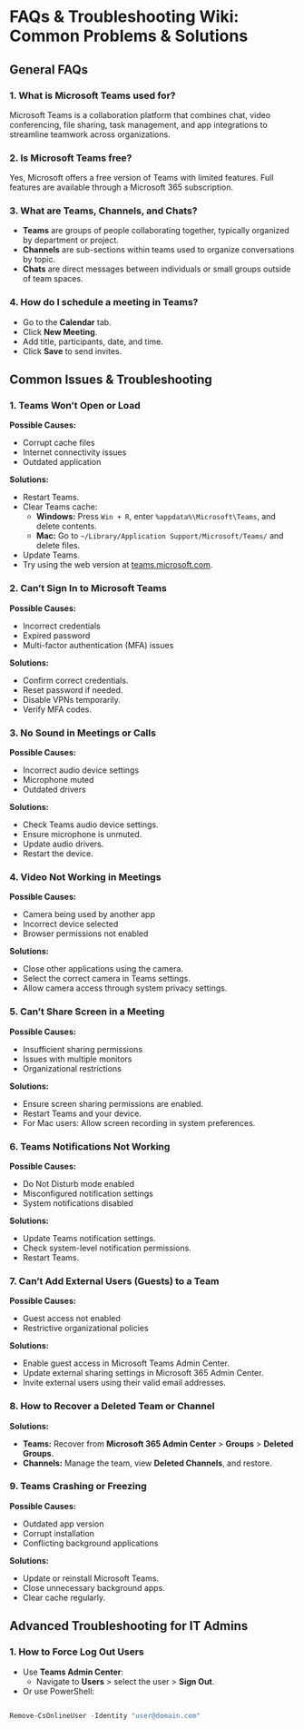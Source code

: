 # FAQs & Troubleshooting Wiki: Common Problems & Solutions

## General FAQs

### 1. What is Microsoft Teams used for?
Microsoft Teams is a collaboration platform that combines chat, video conferencing, file sharing, task management, and app integrations to streamline teamwork across organizations.

### 2. Is Microsoft Teams free?
Yes, Microsoft offers a free version of Teams with limited features. Full features are available through a Microsoft 365 subscription.

### 3. What are Teams, Channels, and Chats?
- **Teams** are groups of people collaborating together, typically organized by department or project.
- **Channels** are sub-sections within teams used to organize conversations by topic.
- **Chats** are direct messages between individuals or small groups outside of team spaces.

### 4. How do I schedule a meeting in Teams?
- Go to the **Calendar** tab.
- Click **New Meeting**.
- Add title, participants, date, and time.
- Click **Save** to send invites.

## Common Issues & Troubleshooting

### 1. Teams Won’t Open or Load

**Possible Causes:**
- Corrupt cache files
- Internet connectivity issues
- Outdated application

**Solutions:**
- Restart Teams.
- Clear Teams cache:
  - **Windows:** Press `Win + R`, enter `%appdata%\Microsoft\Teams`, and delete contents.
  - **Mac:** Go to `~/Library/Application Support/Microsoft/Teams/` and delete files.
- Update Teams.
- Try using the web version at [teams.microsoft.com](https://teams.microsoft.com).

### 2. Can’t Sign In to Microsoft Teams

**Possible Causes:**
- Incorrect credentials
- Expired password
- Multi-factor authentication (MFA) issues

**Solutions:**
- Confirm correct credentials.
- Reset password if needed.
- Disable VPNs temporarily.
- Verify MFA codes.

### 3. No Sound in Meetings or Calls

**Possible Causes:**
- Incorrect audio device settings
- Microphone muted
- Outdated drivers

**Solutions:**
- Check Teams audio device settings.
- Ensure microphone is unmuted.
- Update audio drivers.
- Restart the device.

### 4. Video Not Working in Meetings

**Possible Causes:**
- Camera being used by another app
- Incorrect device selected
- Browser permissions not enabled

**Solutions:**
- Close other applications using the camera.
- Select the correct camera in Teams settings.
- Allow camera access through system privacy settings.

### 5. Can’t Share Screen in a Meeting

**Possible Causes:**
- Insufficient sharing permissions
- Issues with multiple monitors
- Organizational restrictions

**Solutions:**
- Ensure screen sharing permissions are enabled.
- Restart Teams and your device.
- For Mac users: Allow screen recording in system preferences.

### 6. Teams Notifications Not Working

**Possible Causes:**
- Do Not Disturb mode enabled
- Misconfigured notification settings
- System notifications disabled

**Solutions:**
- Update Teams notification settings.
- Check system-level notification permissions.
- Restart Teams.

### 7. Can’t Add External Users (Guests) to a Team

**Possible Causes:**
- Guest access not enabled
- Restrictive organizational policies

**Solutions:**
- Enable guest access in Microsoft Teams Admin Center.
- Update external sharing settings in Microsoft 365 Admin Center.
- Invite external users using their valid email addresses.

### 8. How to Recover a Deleted Team or Channel

**Solutions:**
- **Teams:** Recover from **Microsoft 365 Admin Center** > **Groups** > **Deleted Groups**.
- **Channels:** Manage the team, view **Deleted Channels**, and restore.

### 9. Teams Crashing or Freezing

**Possible Causes:**
- Outdated app version
- Corrupt installation
- Conflicting background applications

**Solutions:**
- Update or reinstall Microsoft Teams.
- Close unnecessary background apps.
- Clear cache regularly.

## Advanced Troubleshooting for IT Admins

### 1. How to Force Log Out Users

- Use **Teams Admin Center**:
  - Navigate to **Users** > select the user > **Sign Out**.
- Or use PowerShell:

```powershell

Remove-CsOnlineUser -Identity "user@domain.com"

```

